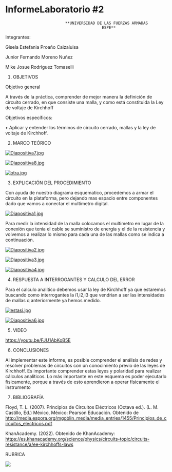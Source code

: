# InformeLaboratorio #2
                              **UNIVERSIDAD DE LAS FUERZAS ARMADAS
                                              ESPE**
Integrantes:

Gisela Estefania Proaño Caizaluisa

Junior Fernando Moreno Nuñez

Mike Josue Rodríguez Tomaselli

1. OBJETIVOS

Objetivo general

A través de la práctica, comprender de mejor manera la definición de circuito cerrado, en que consiste una malla, y como está constituida la Ley de voltaje de Kirchhoff 

Objetivos específicos:

•	Aplicar y entender los términos de circuito cerrado, mallas y la ley de voltaje de Kirchhoff.

2. MARCO TEÓRICO 

[![Diapositiva7.jpg](https://i.postimg.cc/7695hDrT/Diapositiva7.jpg)](https://postimg.cc/k6VJY04n)

[![Diapositiva8.jpg](https://i.postimg.cc/66H7N9hk/Diapositiva8.jpg)](https://postimg.cc/PNwfWn9y)

[![otra.jpg](https://i.postimg.cc/RZ8tcv8r/otra.jpg)](https://postimg.cc/5XBjJWbp)

3. EXPLICACIÓN DEL PROCEDIMIENTO

Con ayuda de nuestro diagrama esquematico, procedemos a armar el circuito en la plataforma, pero dejando mas espacio entre componentes dado que vamos a conectar el multimetro digital.

[![Diapositiva1.jpg](https://i.postimg.cc/3NDQ6C1J/Diapositiva1.jpg)](https://postimg.cc/LgRWgPGr)

Para medir la intensidad de la malla colocamos el multimetro en lugar de la conexión que tenia el cable se suministro de energía y el de la resistencia y volvemos a realizar lo mismo para cada una de las mallas como se indica a continuación.

[![Diapositiva2.jpg](https://i.postimg.cc/63FpyQ1q/Diapositiva2.jpg)](https://postimg.cc/G8JCfbRn)

[![Diapositiva3.jpg](https://i.postimg.cc/MHyqHmQ3/Diapositiva3.jpg)](https://postimg.cc/BPQdwDN2)

[![Diapositiva4.jpg](https://i.postimg.cc/QdCwnqML/Diapositiva4.jpg)](https://postimg.cc/K1X01BLQ)

4. RESPUESTA A INTERROGANTES Y CALCULO DEL ERROR

Para el calculo analitico debemos usar la ley de Kirchhoff ya que estaremos buscando como interrogantes la i1,i2,i3 que vendrian a ser las intensidades de mallas q anteriormente ya hemos medido.

[![estasi.jpg](https://i.postimg.cc/XqHq486M/estasi.jpg)](https://postimg.cc/RJt4Tw0G)

[![Diapositiva6.jpg](https://i.postimg.cc/gcMKBbLJ/Diapositiva6.jpg)](https://postimg.cc/yWZ9k5P4)

5. VIDEO

https://youtu.be/FJU1AbKoB5E

6. CONCLUSIONES

Al implementar este informe, es posible comprender el análisis de redes y resolver problemas de circuitos con un conocimiento previo de las leyes de Kirchhoff. Es importante comprender estas leyes y polaridad para realizar cálculos analíticos. Lo más importante en este esquema es poder ejecutarlo físicamente, porque a través de esto aprendieron a operar físicamente el instrumento


7. BIBLIOGRAFÍA

Floyd, T. L. (2007). Principios de Circuitos Eléctricos (Octava ed.). (L. M. Castillo, Ed.) México, México: Pearson Educación. Obtenido de http://media.espora.org/mgoblin_media/media_entries/1455/Principios_de_circuitos_electricos.pdf


KhanAcademy. (2022). Obtenido de KhanAcademy: https://es.khanacademy.org/science/physics/circuits-topic/circuits-resistance/a/ee-kirchhoffs-laws

RUBRICA

![](https://github.com/doalulema/InformeLaboratorio/blob/main/Laboratorio.png)
